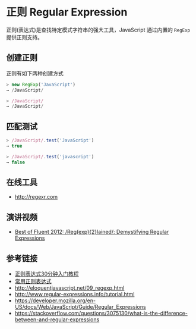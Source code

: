 # 正则 Regular Expression

正则(表达式)是查找特定模式字符串的强大工具，JavaScript 通过内置的 `RegExp` 提供正则支持。

## 创建正则
正则有如下两种创建方式
```javascript
> new RegExp('JavaScript')
→ /JavaScript/

> /JavaScript/
→ /JavaScript/
```

## 匹配测试
```javascript
> /JavaScript/.test('JavaScript')
→ true

> /JavaScript/.test('javascript')
→ false
```

## 在线工具
* http://regexr.com

## 演讲视频
* [Best of Fluent 2012: /Reg(exp){2}lained/: Demystifying Regular Expressions](https://www.youtube.com/watch?v=EkluES9Rvak)

## 参考链接
* [正则表达式30分钟入门教程](https://deerchao.net/tutorials/regex/regex.htm)
* [常用正则表达式](http://laifh.com/blog/post/123)
* http://eloquentjavascript.net/09_regexp.html
* http://www.regular-expressions.info/tutorial.html
* https://developer.mozilla.org/en-US/docs/Web/JavaScript/Guide/Regular_Expressions
* https://stackoverflow.com/questions/3075130/what-is-the-difference-between-and-regular-expressions
